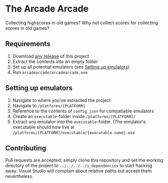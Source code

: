 # The Arcade Arcade

Collecting highscores in old games? Why not collect scores for collecting scores in old games?

## Requirements
1. Download [any release](../../releases/) of this project
2. Extract the contents into an empty folder
3. Set up all potential emulators (see [Setting up emulators](#setting-up-emulators))
4. Run `arcadearcade/arcadearcade.exe`

## Setting up emulators
1. Navigate to where you've extracted the project
2. Navigate to `/platforms/[PLATFORM]`
3. Reference to the contents of `config.json` for compatiable emulators
4. Create an `executable`-folder inside `/platforms/[PLATFORM]/`
5. Extract any emulator into the `executable`-folder. (The emulator's executable should now live at `/platforms/[PLATFORM]/executable/{executable.name}.exe`

## Contributing
Pull requests are accepted; simply clone this repository and set the working directory of the project to `../../../../1_dependencies` to start hacking away. Visual Studio will complain about relative paths but accept them nevertheless.